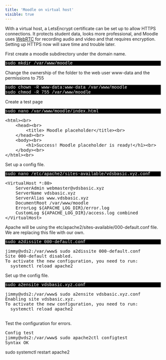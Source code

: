 ```yaml
---
title: 'Moodle on virtual host'
visible: true
---
```


<p>With a virtual host, a LetsEncrypt certificate can be set up to allow HTTPS connections. It protects student data,  looks more professional, and  Moodle uses <a href="https://webrtc.org/">WebRTC</a> for recording audio and video and that requires encryption. Setting up HTTPS now will save time and trouble later.</p>


<p>First create a moodle subdirectory under the domain name. </p>

 

<p style="font-family:Courier; color:white; background-color:black;">
sudo mkdir /var/www/moodle <br>
</p>


<p>Change the ownership of the folder to the web user www-data and the permissions to 755</p>


<p style="font-family:Courier; color:white; background-color:black;">
sudo chown -R www-data:www-data /var/www/moodle<br>
sudo chmod -R 755 /var/www/moodle<br>
</p>


<p>Create a test page</p>


<p style="font-family:Courier; color:white; background-color:black;">
sudo nano /var/www/moodle/index.html
</p>

 

<pre>
&lt;html&gt;&lt;br&gt;
    &lt;head&gt;&lt;br&gt;
        &lt;title&gt; Moodle placeholder&lt;/title&gt;&lt;br&gt;
    &lt;/head&gt;&lt;br&gt;
    &lt;body&gt;&lt;br&gt;
        &lt;h1&gt;Success! Moodle placeholder is ready!&lt;/h1&gt;&lt;br&gt;
    &lt;/body&gt;&lt;br&gt;
&lt;/html&gt;&lt;br&gt;
</pre>    

<p>Set up a config file.</p>


<p style="font-family:Courier; color:white; background-color:black;">
sudo nano /etc/apache2/sites-available/vdsbasic.xyz.conf
</p>


<p><pre>
&lt;VirtualHost *:80&gt;
    ServerAdmin webmaster@vdsbasic.xyz
    ServerName vdsbasic.xyz
    ServerAlias www.vdsbasic.xyz
    DocumentRoot /var/www/moodle
    ErrorLog ${APACHE_LOG_DIR}/error.log
    CustomLog ${APACHE_LOG_DIR}/access.log combined
&lt;/VirtualHost&gt;
</pre></p>


<p>Apache will be using the etc/apache2/sites-available/000-default.conf file. We are replacing this file with our own. 
</p>

<p style="font-family:Courier; color:white; background-color:black;">sudo a2dissite 000-default.conf</p>
<p style="font-family:Courier; color:white; background-color:black;"><pre>
jimmy@vds2:/var/www$ sudo a2dissite 000-default.conf
Site 000-default disabled.
To activate the new configuration, you need to run:
  systemctl reload apache2
</pre> </p>

<p>
Set up the config file.</p>



<p style="font-family:Courier; color:white; background-color:black;">sudo a2ensite vdsbasic.xyz.conf</p>


<p><pre>
jimmy@vds2:/var/www$ sudo a2ensite vdsbasic.xyz.conf
Enabling site vdsbasic.xyz.
To activate the new configuration, you need to run:
  systemctl reload apache2
 </pre> </p>


<p>Test the configuration for errors.</p>


<p style="font-family:Courier; color:white; background-color:black;"><pre>
Config test
jimmy@vds2:/var/www$ sudo apache2ctl configtest
Syntax OK
</pre> </p>

<p>sudo systemctl restart apache2</p>





